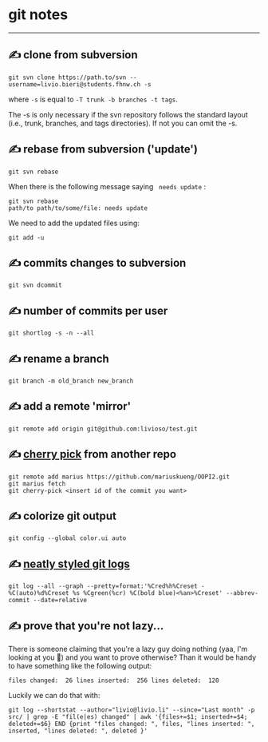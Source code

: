 git notes
====
---


✍ clone from subversion
---

```git svn clone https://path.to/svn --username=livio.bieri@students.fhnw.ch -s```

where `-s` is equal to `-T trunk -b branches -t tags`.

The -s is only necessary if the svn repository follows the standard layout <br>
(i.e., trunk, branches, and tags directories). If not you can omit the -s.


✍ rebase from subversion ('update')
---

```
git svn rebase
```

When there is the following message saying `` needs update`` : 

```
git svn rebase
path/to path/to/some/file: needs update
```

We need to add the updated files using:

```
git add -u
```

✍ commits changes to subversion
---

```
git svn dcommit
```

✍ number of commits per user
---
```
git shortlog -s -n --all
```

✍ rename a branch
---
```
git branch -m old_branch new_branch
```

✍ add a remote 'mirror'
---
```
git remote add origin git@github.com:livioso/test.git
```

✍ [cherry pick](http://git-scm.com/docs/git-cherry-pick) from another repo
---
```
git remote add marius https://github.com/mariuskueng/OOPI2.git
git marius fetch
git cherry-pick <insert id of the commit you want>
```

✍ colorize git output
---
```
git config --global color.ui auto
```

✍ [neatly styled git logs](https://github.com/tiimgreen/github-cheat-sheet#styled-git-log)
---
```
git log --all --graph --pretty=format:'%Cred%h%Creset -%C(auto)%d%Creset %s %Cgreen(%cr) %C(bold blue)<%an>%Creset' --abbrev-commit --date=relative
```

✍ prove that you're not lazy...
---
There is someone claiming that you're a lazy guy doing nothing (yaa, I'm looking at you :older_man:) and you want to prove otherwise? Than it would be handy to have something like the following output:
```
files changed:  26 lines inserted:  256 lines deleted:  120
```
Luckily we can do that with:
```
git log --shortstat --author="livio@livio.li" --since="Last month" -p src/ | grep -E "fil(e|es) changed" | awk '{files+=$1; inserted+=$4; deleted+=$6} END {print "files changed: ", files, "lines inserted: ", inserted, "lines deleted: ", deleted }'
```
